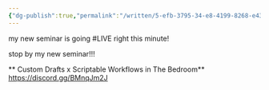 ```yaml
---
{"dg-publish":true,"permalink":"/written/5-efb-3795-34-e8-4199-8268-e437-e8343-ab-5/","dgHomeLink":true,"dgPassFrontmatter":false}
---
```


my new seminar is going #LIVE right this minute!

stop by my new seminar!!!

** Custom Drafts x Scriptable Workflows in The Bedroom** https://discord.gg/BMnqJm2J